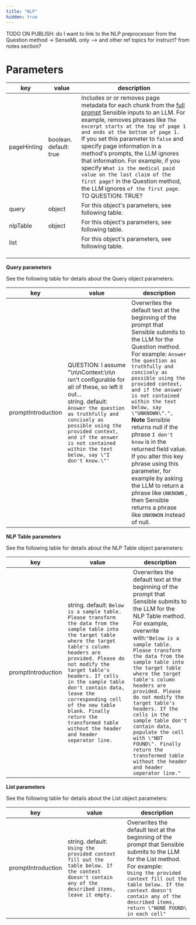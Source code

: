 ```yaml
---
title: "NLP"
hidden: true
---
```


TODO ON PUBLISH: do I want to link to the NLP preprocessor from the Question method -> SenseML only --> and other ref topics for instruct? from notes section?

Parameters
====

| key         | value                  | description                                                  |
| ----------- | ---------------------- | ------------------------------------------------------------ |
| pageHinting | boolean. default: true | Includes or or removes page metadata for each chunk from the [full prompt](doc:prompt) Sensible inputs to an LLM.  For example, removes phrases like ``The excerpt starts at the top of page 1 and ends at the bottom of page 1.`` <br/>If you set this parameter to `false` and specify page information in a method's prompts, the LLM ignores that information. For example, if you specify `What is the medical paid value on the last claim of the first page?`  in the Question method, the LLM ignores `of the first page`.<br/>TO QUESTION: TRUE? |
| query       | object                 | For this object's parameters, see following table.           |
| nlpTable    | object                 | For this object's parameters, see following table.           |
| list        |                        | For this object's parameters, see following table.           |
|             |                        |                                                              |
|             |                        |                                                              |
|             |                        |                                                              |

**Query parameters**

See the following table for details about the Query object parameters:

| key                | value                                                        | description                                                  |
| ------------------ | ------------------------------------------------------------ | ------------------------------------------------------------ |
| promptIntroduction | QUESTION: I assume "\n\nContext:\n\n isn't configurable for all of these, so left it out...<br/>string. default: `Answer the question as truthfully and concisely as possible using the provided context, and if the answer is not contained within the text below, say \"I don't know.\"'` | Overwrites the default text at the beginning of the prompt that Sensible submits to the LLM for the Question method.<br/> For example:  `Answer the question as truthfully and concisely as possible using the provided context, and if the answer is not contained within the text below, say \"UNKNOWN\".",`<br/>**Note** Sensible returns null if the phrase `I don't know` is in the returned field value. If you alter this key phrase using this parameter, for example by asking the LLM to return a phrase like `UNKNOWN` , then Sensible returns a phrase like `UNKNWON` instead of null. |

**NLP Table parameters**

See the following table for details about the NLP Table object parameters:

| key                | value                                                        | description                                                  |
| ------------------ | ------------------------------------------------------------ | ------------------------------------------------------------ |
| promptIntroduction | string. default: `Below is a sample table. Please transform the data from the sample table into the target table where the target table's column headers are provided. Please do not modify the target table's headers. If cells in the sample table don't contain data, leave the corresponding cell of the new table blank. Finally return the transformed table without the header and header seperator line.` | Overwrites the default text at the beginning of the prompt that Sensible submits to the LLM for the NLP Table method. <br/> For example, overwrite with:`"Below is a sample table. Please transform the data from the sample table into the target table where the target table's column headers are provided. Please do not modify the target table's headers. If the cells in the sample table don't contain data, populate the cell with \"NOT FOUND\". Finally return the transformed table without the header and header seperator line."` |

**List parameters**

See the following table for details about the List object parameters:

| key                | value                                                        | description                                                  |
| ------------------ | ------------------------------------------------------------ | ------------------------------------------------------------ |
| promptIntroduction | string. default: `Using the provided context fill out the table below. If the context doesn't contain any of the described items, leave it empty.` | Overwrites the default text at the beginning of the prompt that Sensible submits to the LLM for the List method.<br/>For example:<br/>`Using the provided context fill out the table below. If the context doesn't contain any of the described items, return \"NONE FOUND\ in each cell"` |
